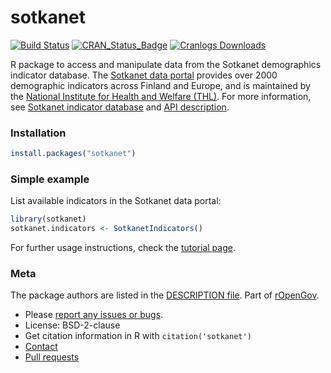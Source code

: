 <!-- README.md is generated from README.Rmd. Please edit that file -->



sotkanet
=====

[![Build Status](https://api.travis-ci.org/rOpenGov/sotkanet.png)](https://travis-ci.org/rOpenGov/sotkanet)
[![CRAN_Status_Badge](http://www.r-pkg.org/badges/version/sotkanet)](http://cran.r-project.org/package=sotkanet)
[![Cranlogs Downloads](http://cranlogs.r-pkg.org/badges/grand-total/sotkanet)](http://cran.r-project.org/package=sotkanet)


R package to access and manipulate data from the Sotkanet demographics
indicator database. The [Sotkanet data
portal](http://uusi.sotkanet.fi/portal/page/portal/etusivu/hakusivu)
provides over 2000 demographic indicators across Finland and Europe,
and is maintained by the [National Institute for Health and Welfare
(THL)](http://www.thl.fi). For more information, see [Sotkanet
indicator
database](http://uusi.sotkanet.fi/portal/page/portal/etusivu/tietoa_palvelusta)
and [API
description](http://uusi.sotkanet.fi/portal/pls/portal/!PORTAL.wwpob_page.show?_docname=22001.PDF).


### Installation


```r
install.packages("sotkanet")
```


### Simple example

List available indicators in the Sotkanet data portal:


```r
library(sotkanet) 
sotkanet.indicators <- SotkanetIndicators()
```

For further usage instructions, check the [tutorial page](https://github.com/rOpenGov/sotkanet/blob/master/vignettes/tutorial.md). 


### Meta

The package authors are listed in the [DESCRIPTION file](DESCRIPTION). Part of [rOpenGov](http://ropengov.github.io/).

* Please [report any issues or bugs](https://github.com/ropengov/sotkanet/issues).
* License: BSD-2-clause
* Get citation information in R with `citation('sotkanet')`
* [Contact](http://ropengov.github.io/contribute/)
* [Pull requests](https://github.com/ropengov/sotkanet/)
